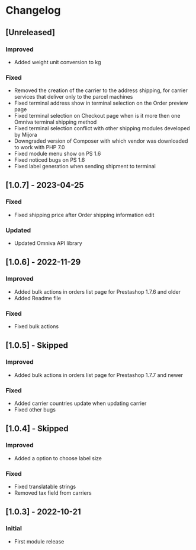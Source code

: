 # Changelog

## [Unreleased]
### Improved
- Added weight unit conversion to kg

### Fixed
- Removed the creation of the carrier to the address shipping, for carrier services that deliver only to the parcel machines
- Fixed terminal address show in terminal selection on the Order preview page
- Fixed terminal selection on Checkout page when is it more then one Omniva terminal shipping method
- Fixed terminal selection conflict with other shipping modules developed by Mijora
- Downgraded version of Composer with which vendor was downloaded to work with PHP 7.0
- Fixed module menu show on PS 1.6
- Fixed noticed bugs on PS 1.6
- Fixed label generation when sending shipment to terminal

## [1.0.7] - 2023-04-25
### Fixed
- Fixed shipping price after Order shipping information edit

### Updated
- Updated Omniva API library

## [1.0.6] - 2022-11-29
### Improved
- Added bulk actions in orders list page for Prestashop 1.7.6 and older
- Added Readme file

### Fixed
- Fixed bulk actions

## [1.0.5] - Skipped
### Improved
- Added bulk actions in orders list page for Prestashop 1.7.7 and newer

### Fixed
- Added carrier countries update when updating carrier
- Fixed other bugs

## [1.0.4] - Skipped
### Improved
- Added a option to choose label size

### Fixed
- Fixed translatable strings
- Removed tax field from carriers

## [1.0.3] - 2022-10-21
### Initial
- First module release
